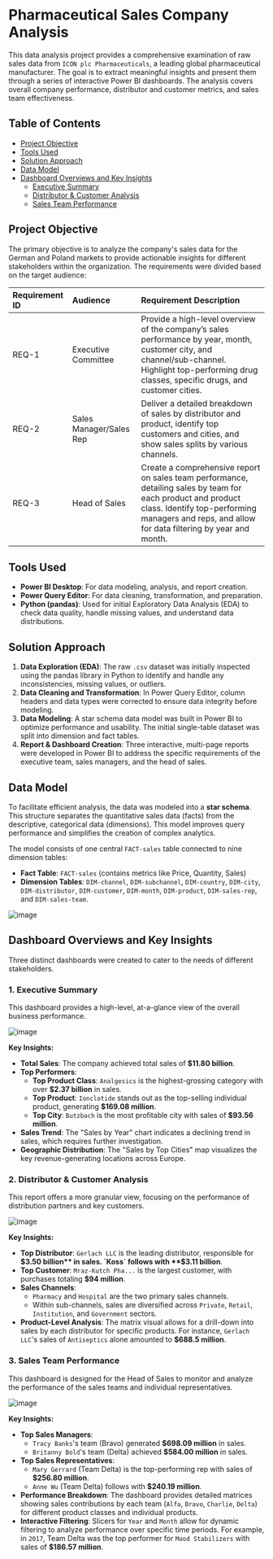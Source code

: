# Pharmaceutical Sales Company Analysis


This data analysis project provides a comprehensive examination of raw sales data from `ICON plc Pharmaceuticals`, a leading global pharmaceutical manufacturer. The goal is to extract meaningful insights and present them through a series of interactive Power BI dashboards. The analysis covers overall company performance, distributor and customer metrics, and sales team effectiveness.


## Table of Contents

  - [Project Objective](https://www.google.com/search?q=%23project-objective)
  - [Tools Used](https://www.google.com/search?q=%23tools-used)
  - [Solution Approach](https://www.google.com/search?q=%23solution-approach)
  - [Data Model](https://www.google.com/search?q=%23data-model)
  - [Dashboard Overviews and Key Insights](https://www.google.com/search?q=%23dashboard-overviews-and-key-insights)
      - [Executive Summary](https://www.google.com/search?q=%231-executive-summary)
      - [Distributor & Customer Analysis](https://www.google.com/search?q=%232-distributor--customer-analysis)
      - [Sales Team Performance](https://www.google.com/search?q=%233-sales-team-performance)
 

## Project Objective

The primary objective is to analyze the company's sales data for the German and Poland markets to provide actionable insights for different stakeholders within the organization. The requirements were divided based on the target audience:

|Requirement ID|Audience|Requirement Description|
|:---|:---|:---|
|REQ-1|Executive Committee|Provide a high-level overview of the company’s sales performance by year, month, customer city, and channel/sub-channel. Highlight top-performing drug classes, specific drugs, and customer cities.|
|REQ-2|Sales Manager/Sales Rep|Deliver a detailed breakdown of sales by distributor and product, identify top customers and cities, and show sales splits by various channels.|
|REQ-3|Head of Sales|Create a comprehensive report on sales team performance, detailing sales by team for each product and product class. Identify top-performing managers and reps, and allow for data filtering by year and month.|

## Tools Used

  * **Power BI Desktop**: For data modeling, analysis, and report creation.
  * **Power Query Editor**: For data cleaning, transformation, and preparation.
  * **Python (pandas)**: Used for initial Exploratory Data Analysis (EDA) to check data quality, handle missing values, and understand data distributions.

## Solution Approach

1.  **Data Exploration (EDA)**: The raw `.csv` dataset was initially inspected using the pandas library in Python to identify and handle any inconsistencies, missing values, or outliers.
2.  **Data Cleaning and Transformation**: In Power Query Editor, column headers and data types were corrected to ensure data integrity before modeling.
3.  **Data Modeling**: A star schema data model was built in Power BI to optimize performance and usability. The initial single-table dataset was split into dimension and fact tables.
4.  **Report & Dashboard Creation**: Three interactive, multi-page reports were developed in Power BI to address the specific requirements of the executive team, sales managers, and the head of sales.

## Data Model

To facilitate efficient analysis, the data was modeled into a **star schema**. This structure separates the quantitative sales data (facts) from the descriptive, categorical data (dimensions). This model improves query performance and simplifies the creation of complex analytics.

The model consists of one central `FACT-sales` table connected to nine dimension tables:

  * **Fact Table**: `FACT-sales` (contains metrics like Price, Quantity, Sales)
  * **Dimension Tables**: `DIM-channel`, `DIM-subchannel`, `DIM-country`, `DIM-city`, `DIM-distributor`, `DIM-customer`, `DIM-month`, `DIM-product`, `DIM-sales-rep`, and `DIM-sales-team`.

![image](https://github.com/user-attachments/assets/31d9c5ad-ceef-4022-9b43-2b52a5a78b1e)


## Dashboard Overviews and Key Insights

Three distinct dashboards were created to cater to the needs of different stakeholders.

### 1\. Executive Summary

This dashboard provides a high-level, at-a-glance view of the overall business performance.

![image](https://github.com/user-attachments/assets/3febf60b-6dc8-465f-b54c-f0bd1d351127)



**Key Insights:**

  * **Total Sales**: The company achieved total sales of **$11.80 billion**.
  * **Top Performers**:
      * **Top Product Class**: `Analgesics` is the highest-grossing category with over **$2.37 billion** in sales.
      * **Top Product**: `Ionclotide` stands out as the top-selling individual product, generating **$169.08 million**.
      * **Top City**: `Butzbach` is the most profitable city with sales of **$93.56 million**.
  * **Sales Trend**: The "Sales by Year" chart indicates a declining trend in sales, which requires further investigation.
  * **Geographic Distribution**: The "Sales by Top Cities" map visualizes the key revenue-generating locations across Europe.

### 2\. Distributor & Customer Analysis

This report offers a more granular view, focusing on the performance of distribution partners and key customers.

![image](https://github.com/user-attachments/assets/0751ca3b-569b-4355-bab0-a44d51216241)


**Key Insights:**

  * **Top Distributor**: `Gerlach LLC` is the leading distributor, responsible for **$3.50 billion** in sales. `Koss` follows with **$3.11 billion**.
  * **Top Customer**: `Mraz-Kutch Pha...` is the largest customer, with purchases totaling **$94 million**.
  * **Sales Channels**:
      * `Pharmacy` and `Hospital` are the two primary sales channels.
      * Within sub-channels, sales are diversified across `Private`, `Retail`, `Institution`, and `Government` sectors.
  * **Product-Level Analysis**: The matrix visual allows for a drill-down into sales by each distributor for specific products. For instance, `Gerlach LLC`'s sales of `Antiseptics` alone amounted to **$688.5 million**.

### 3\. Sales Team Performance

This dashboard is designed for the Head of Sales to monitor and analyze the performance of the sales teams and individual representatives.

![image](https://github.com/user-attachments/assets/5cac7e41-8409-4c1d-954d-008babeb0bc5)


**Key Insights:**

  * **Top Sales Managers**:
      * `Tracy Banks`'s team (Bravo) generated **$698.09 million** in sales.
      * `Britanny Bold`'s team (Delta) achieved **$584.00 million** in sales.
  * **Top Sales Representatives**:
      * `Mary Gerrard` (Team Delta) is the top-performing rep with sales of **$256.80 million**.
      * `Anne Wu` (Team Delta) follows with **$240.19 million**.
  * **Performance Breakdown**: The dashboard provides detailed matrices showing sales contributions by each team (`Alfa`, `Bravo`, `Charlie`, `Delta`) for different product classes and individual products.
  * **Interactive Filtering**: Slicers for `Year` and `Month` allow for dynamic filtering to analyze performance over specific time periods. For example, in `2017`, Team Delta was the top performer for `Mood Stabilizers` with sales of **$186.57 million**.

